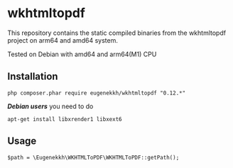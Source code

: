 # wkhtmltopdf

This repository contains the static compiled binaries from the wkhtmltopdf project on arm64 and amd64 system.

Tested on Debian with amd64 and arm64(M1) CPU

## Installation

```
php composer.phar require eugenekkh/wkhtmltopdf "0.12.*"
```

***Debian users*** you need to do

```
apt-get install libxrender1 libxext6
```

## Usage

```
$path = \Eugenekkh\WKHTMLToPDF\WKHTMLToPDF::getPath();
```
